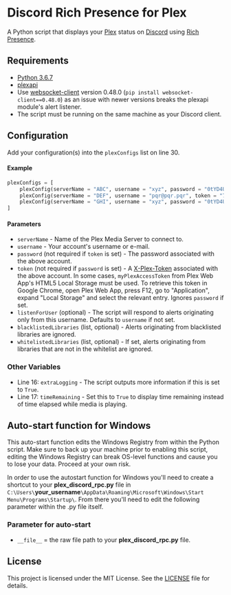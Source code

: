 # Discord Rich Presence for Plex

A Python script that displays your [Plex](https://www.plex.tv) status on [Discord](https://discordapp.com) using [Rich Presence](https://discordapp.com/developers/docs/rich-presence/how-to).

## Requirements

* [Python 3.6.7](https://www.python.org/downloads/release/python-367/)
* [plexapi](https://github.com/pkkid/python-plexapi)
* Use [websocket-client](https://github.com/websocket-client/websocket-client) version 0.48.0 (`pip install websocket-client==0.48.0`) as an issue with newer versions breaks the plexapi module's alert listener.
* The script must be running on the same machine as your Discord client.

## Configuration

Add your configuration(s) into the `plexConfigs` list on line 30.

#### Example

```python
plexConfigs = [
	plexConfig(serverName = "ABC", username = "xyz", password = "0tYD4UIC4Tb8X0nt"),
	plexConfig(serverName = "DEF", username = "pqr@pqr.pqr", token = "70iU3GZrI54S76Tn", listenForUser = "xyz"),
	plexConfig(serverName = "GHI", username = "xyz", password = "0tYD4UIC4Tb8X0nt", blacklistedLibraries = ["TV Shows", "Music"])
]
```

#### Parameters

* `serverName` - Name of the Plex Media Server to connect to.
* `username` - Your account's username or e-mail.
* `password` (not required if `token` is set) - The password associated with the above account.
* `token` (not required if `password` is set) - A [X-Plex-Token](https://support.plex.tv/articles/204059436-finding-an-authentication-token-x-plex-token) associated with the above account. In some cases, `myPlexAccessToken` from Plex Web App's HTML5 Local Storage must be used. To retrieve this token in Google Chrome, open Plex Web App, press F12, go to "Application", expand "Local Storage" and select the relevant entry. Ignores `password` if set.
* `listenForUser` (optional) - The script will respond to alerts originating only from this username. Defaults to `username` if not set.
* `blacklistedLibraries` (list, optional) - Alerts originating from blacklisted libraries are ignored.
* `whitelistedLibraries` (list, optional) - If set, alerts originating from libraries that are not in the whitelist are ignored.

### Other Variables

* Line 16: `extraLogging` - The script outputs more information if this is set to `True`.
* Line 17: `timeRemaining` - Set this to `True` to display time remaining instead of time elapsed while media is playing.

## Auto-start function for Windows

This auto-start function edits the Windows Registry from within the Python script. Make sure to back up your machine prior to enabling this script, editing the Windows Registry can break OS-level functions and cause you to lose your data. Proceed at your own risk. 

In order to use the autostart function for Windows you'll need to create a shortcut to your **plex_discord_rpc.py** file in `C:\Users\`**your_username**`\AppData\Roaming\Microsoft\Windows\Start Menu\Programs\Startup\`. From there you'll need to edit the following parameter within the .py file itself. 

### Parameter for auto-start

* `__file__` = the raw file path to your **plex_discord_rpc.py** file. 

## License

This project is licensed under the MIT License. See the [LICENSE](https://github.com/Phineas05/discord-rich-presence-plex/blob/master/LICENSE) file for details.
